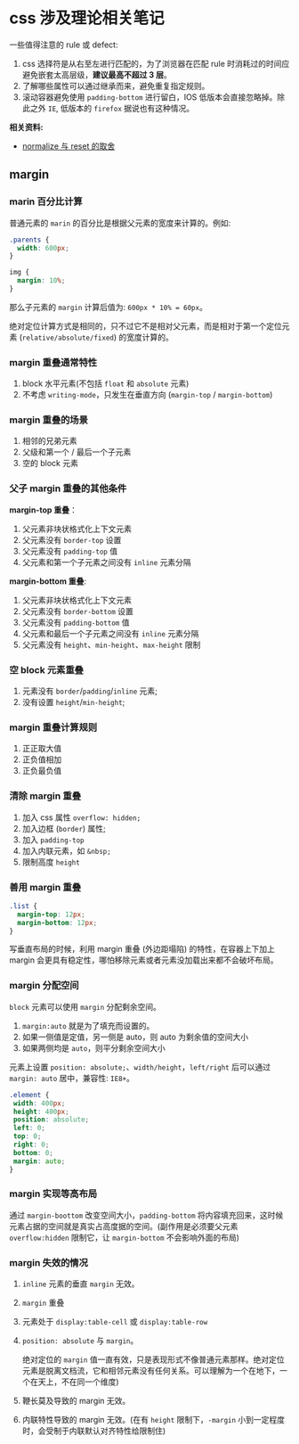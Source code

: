 # css 涉及理论相关笔记

一些值得注意的 rule 或 defect:

1. css 选择符是从右至左进行匹配的，为了浏览器在匹配 rule 时消耗过的时间应避免嵌套太高层级，**建议最高不超过 3 层**。
2. 了解哪些属性可以通过继承而来，避免重复指定规则。
3. 滚动容器避免使用 `padding-bottom` 进行留白，IOS 低版本会直接忽略掉。除此之外 `IE`, 低版本的 `firefox` 据说也有这种情况。

**相关资料:**

- [normalize 与 reset 的取舍](https://anran758.github.io/blog/2017/10/15/%E6%B5%85%E8%B0%88Normalize%E4%B8%8Ereset/)

## margin

### marin 百分比计算

普通元素的 `marin` 的百分比是根据父元素的宽度来计算的。例如:

``` css
.parents {
  width: 600px;
}

img {
  margin: 10%;
}
```

那么子元素的 `margin` 计算后值为: `600px * 10% = 60px`。

绝对定位计算方式是相同的，只不过它不是相对父元素，而是相对于第一个定位元素 (`relative/absolute/fixed`) 的宽度计算的。

### margin 重叠通常特性

1. block 水平元素(不包括 `float` 和 `absolute` 元素)
2. 不考虑 `writing-mode`，只发生在垂直方向 (`margin-top` / `margin-bottom`)

### margin 重叠的场景

1. 相邻的兄弟元素
2. 父级和第一个 / 最后一个子元素
3. 空的 block 元素

### 父子 margin 重叠的其他条件

**margin-top 重叠**：

1. 父元素非块状格式化上下文元素
2. 父元素没有 `border-top` 设置
3. 父元素没有 `padding-top` 值
4. 父元素和第一个子元素之间没有 `inline` 元素分隔

**margin-bottom 重叠**:

1. 父元素非块状格式化上下文元素
2. 父元素没有 `border-bottom` 设置
3. 父元素没有 `padding-bottom` 值
4. 父元素和最后一个子元素之间没有 `inline` 元素分隔
5. 父元素没有 `height`、`min-height`、`max-height` 限制

### 空 block 元素重叠

1. 元素没有 `border`/`padding`/`inline` 元素;
2. 没有设置 `height`/`min-height`;

### margin 重叠计算规则

1. 正正取大值
2. 正负值相加
3. 正负最负值

### 清除 margin 重叠

1. 加入 css 属性 `overflow: hidden;`
2. 加入边框 (`border`) 属性;
3. 加入 `padding-top`
4. 加入内联元素，如 `&nbsp;`
5. 限制高度 `height`

### 善用 margin 重叠

``` css
.list {
  margin-top: 12px;
  margin-bottom: 12px;
}
```

写垂直布局的时候，利用 margin 重叠 (外边距塌陷) 的特性，在容器上下加上 margin 会更具有稳定性，哪怕移除元素或者元素没加载出来都不会破坏布局。

### margin 分配空间

`block` 元素可以使用 `margin` 分配剩余空间。

1. `margin:auto` 就是为了填充而设置的。
2. 如果一侧值是定值，另一侧是 auto，则 auto 为剩余值的空间大小
3. 如果两侧均是 `auto`，则平分剩余空间大小

元素上设置 `position: absolute;`、`width/height`，`left/right` 后可以通过 `margin: auto` 居中，兼容性: `IE8+`。

```css
.element {
 width: 400px;
 height: 400px;
 position: absolute;
 left: 0;
 top: 0;
 right: 0;
 bottom: 0;
 margin: auto;
}
```

### margin 实现等高布局

通过 `margin-boottom` 改变空间大小，`padding-bottom` 将内容填充回来，这时候元素占据的空间就是真实占高度据的空间。(副作用是必须要父元素 `overflow:hidden` 限制它，让 `margin-bottom` 不会影响外面的布局)

<!-- TODO:: 等高布局实现例子 -->

### margin 失效的情况

1. `inline` 元素的垂直 `margin` 无效。
2. `margin` 重叠
3. 元素处于 `display:table-cell` 或 `display:table-row`
4. `position: absolute` 与 `margin`。

   绝对定位的 `margin` 值一直有效，只是表现形式不像普通元素那样。绝对定位元素是脱离文档流，它和相邻元素没有任何关系。可以理解为一个在地下，一个在天上，不在同一个维度)

5. 鞭长莫及导致的 margin 无效。
6. 内联特性导致的 margin 无效。(在有 `height` 限制下，`-margin` 小到一定程度时，会受制于内联默认对齐特性给限制住)
